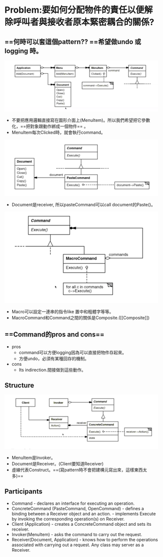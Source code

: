 # **Problem:要如何分配物件的責任以便解除呼叫者與接收者原本緊密耦合的關係?**

## ==何時可以套這個pattern?? ==希望做undo 或 logging 時。


![Command1](../img/Command1.png)
- 不要把應用邏輯直接寫在圖形介面上(MenuItem)。所以我們希望把它參數化，==把對象跟動作綁成一個物件== 。
- MenuItem每次Clicked時，就會執行command。

![Command2](../img/Command2.png)
- Document是receiver, 所以pasteCommand可以call document的Paste()。

![Command3](../img/Command3.png)
- Macro可以設定一連串的指令like 置中和粗體字等等。
- MacroCommand和Command之間的關係是Composite.([[Composite]])

## ==Command的pros and cons==
-  pros
	- command可以方便logging因為可以直接把物件存起來。
	- 方便undo，必須有某種回存的機制。
- cons
	- Its indirection.間接做到這些動作。


## Structure
![Command4](../img/Command4.png)
- MenuItem是Invoker。
- Document是Receiver。(Client要知道Receiver)
- 虛線代表Construct。==(寫pattern時不會把建構元寫出來，這樣東西太多)==

## Participants
- Command
		- declares an interface for executing an operation.
- ConcreteCommand (PasteCommand, OpenCommand)
		- defines a binding between a Receiver object and an action.
		- implements Execute by invoking the corresponding operation(s) on Receiver.
- Client (Application)
		- creates a ConcreteCommand object and sets its receiver.
- Invoker(MenuItem)
		- asks the command to carry out the request.
- Receiver(Document, Application)
		-  knows how to perform the operations associated with carrying out a request. Any class may server as a Receiver.